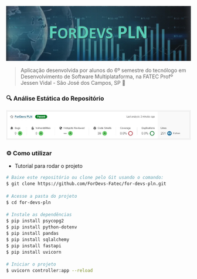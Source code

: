 <img src = "https://github.com/ForDevs-Fatec/Documentation/blob/main/pln.jpg" >


> Aplicação desenvolvida por alunos do 6º semestre do tecnólogo em Desenvolvimento de Software Multiplataforma, na FATEC Profº Jessen Vidal - São José dos Campos, SP :rocket:

### 🔍 Análise Estática do Repositório

<p align = "center">
<img src = "https://github.com/ForDevs-Fatec/Documentation/blob/main/Analise%20pln%20sprint%201.jpg" >

### :gear: Como utilizar

- Tutorial para rodar o projeto

```bash
# Baixe este repositório ou clone pelo Git usando o comando:
$ git clone https://github.com/ForDevs-Fatec/for-devs-pln.git

# Acesse a pasta do projeto
$ cd for-devs-pln

# Instale as dependências
$ pip install psycopg2
$ pip install python-dotenv
$ pip install pandas
$ pip install sqlalchemy
$ pip install fastapi
$ pip install uvicorn

# Iniciar o projeto
$ uvicorn controller:app --reload


```
